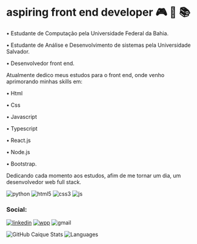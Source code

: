 # aspiring front end developer 🎮 🚀 📚
• Estudante de Computação pela Universidade Federal da Bahia.


• Estudante de Análise e Desenvolvimento de sistemas pela Universidade Salvador.


• Desenvolvedor front end.


Atualmente dedico meus estudos para o front end, onde venho aprimorando minhas 
skills em:

• Html

• Css

• Javascript

• Typescript

• React.js

• Node.js 

• Bootstrap.

Dedicando cada momento aos estudos, afim de me tornar um dia, um desenvolvedor web full stack.



![python](https://img.shields.io/badge/Python-3776AB?style=for-the-badge&logo=python&logoColor=white)
![html5](https://img.shields.io/badge/HTML5-E34F26?style=for-the-badge&logo=html5&logoColor=white)
![css3](https://img.shields.io/badge/CSS3-1572B6?style=for-the-badge&logo=css3&logoColor=white)
![js](https://img.shields.io/badge/JavaScript-323330?style=for-the-badge&logo=javascript&logoColor=F7DF1E)
###     Social:
[![linkedin](https://img.shields.io/badge/LinkedIn-0077B5?style=for-the-badge&logo=linkedin&logoColor=white)](https://www.linkedin.com/in/caique-menezes-491930214/)
[![wpp](https://img.shields.io/badge/WhatsApp-25D366?style=for-the-badge&logo=whatsapp&logoColor=white)](https://wa.me/5571988372142)
![gmail](https://img.shields.io/badge/Gmail-D14836?style=for-the-badge&logo=gmail&logoColor=white)

![GitHub Caique Stats](https://github-readme-stats.vercel.app/api?username=CaiqueDEVpy&theme=dracula)
![Languages](https://github-readme-stats.vercel.app/api/top-langs/?username=CaiqueDevpy&theme=dracula)
